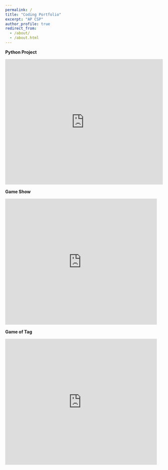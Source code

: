 ```yaml
---
permalink: /
title: "Coding Portfolio"
excerpt: "AP CSP"
author_profile: true
redirect_from: 
  - /about/
  - /about.html
---
```

<b> Python Project </b>
<iframe height="400px" width="100%" src="https://repl.it/@CORWINHARRIS/Learning-Syntax-and-Python?lite=true" scrolling="no" frameborder="no" allowtransparency="true" allowfullscreen="true" sandbox="allow-forms allow-pointer-lock allow-popups allow-same-origin allow-scripts allow-modals"></iframe>

<b> Game Show </b>
<iframe src="https://scratch.mit.edu/projects/333063066/embed" allowtransparency="true" width="485" height="402" frameborder="0" scrolling="no" allowfullscreen></iframe>

<b> Game of Tag </b>
<iframe src="https://scratch.mit.edu/projects/331937127/embed" allowtransparency="true" width="485" height="402" frameborder="0" scrolling="no" allowfullscreen></iframe>
